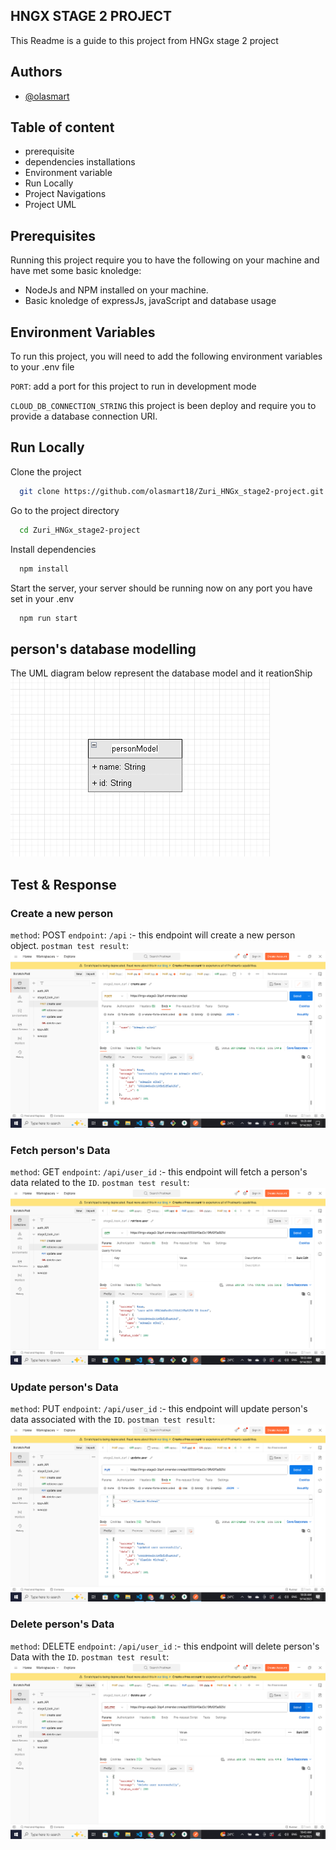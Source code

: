 
## HNGX STAGE 2 PROJECT

This Readme is a guide to this project from HNGx stage 2 project

## Authors

- [@olasmart](https://github.com/olasmart18)


## Table of content
- prerequisite
- dependencies installations
- Environment variable
- Run Locally
- Project Navigations
 - Project UML

##  Prerequisites
Running this project require you to have the following on your machine and have met some basic knoledge:

- NodeJs and NPM installed on your machine.
- Basic knoledge of expressJs, javaScript and database usage


## Environment Variables

To run this project, you will need to add the following environment variables to your .env file

`PORT`: add a port for this project to run in development mode

`CLOUD_DB_CONNECTION_STRING` this project is been deploy and require you to provide a database connection URI.


## Run Locally

Clone the project

```bash
  git clone https://github.com/olasmart18/Zuri_HNGx_stage2-project.git
```

Go to the project directory

```bash
  cd Zuri_HNGx_stage2-project
```

Install dependencies

```bash
  npm install
```

Start the server,
your server should be running now on any port you have set in your .env
```bash
  npm run start
```


## person's database modelling

The UML diagram below represent the database model and it reationShip 
![My Image](/uml/uml_image.png)

## Test & Response

### Create a new person
`method`: POST
`endpoint`: `/api` :- this endpoint will create a new person object.
`postman test result`: ![My Image](/Documentation/create_Person.png)

### Fetch person's Data
`method`: GET
`endpoint`: `/api/user_id` :- this endpoint will fetch a person's data related to the `ID`.
`postman test result`: ![My Image](/Documentation/fetch_Person.png)

### Update person's Data
`method`: PUT
`endpoint`: `/api/user_id` :- this endpoint will update person's data associated with the `ID`.
`postman test result`: ![My Image](/Documentation/update_Person.png)

### Delete person's Data
`method`: DELETE
`endpoint`: `/api/user_id` :- this endpoint will delete person's Data with the `ID`.
`postman test result`: ![My Image](/Documentation/delete_Person.png)